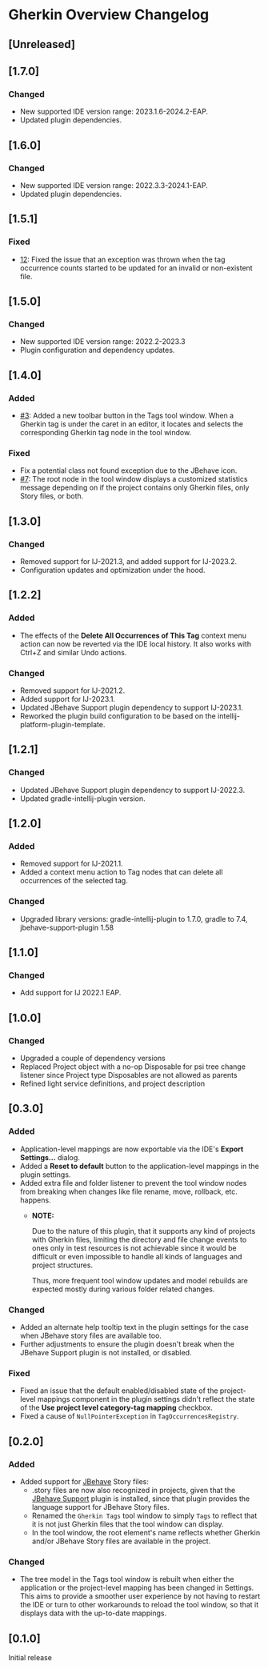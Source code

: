<!-- Keep a Changelog guide -> https://keepachangelog.com -->

# Gherkin Overview Changelog

## [Unreleased]

## [1.7.0]
### Changed
- New supported IDE version range: 2023.1.6-2024.2-EAP.
- Updated plugin dependencies.

## [1.6.0]
### Changed
- New supported IDE version range: 2022.3.3-2024.1-EAP.
- Updated plugin dependencies.

## [1.5.1]

### Fixed
- [12](https://github.com/picimako/gherkin-overview/issues/12): Fixed the issue that an exception was thrown when the tag occurrence counts started to be updated
for an invalid or non-existent file.

## [1.5.0]

### Changed
- New supported IDE version range: 2022.2-2023.3
- Plugin configuration and dependency updates.

## [1.4.0]

### Added
- [#3](https://github.com/picimako/gherkin-overview/issues/3): Added a new toolbar button in the Tags tool window. When a Gherkin tag is under the caret
in an editor, it locates and selects the corresponding Gherkin tag node in the tool window. 

### Fixed
- Fix a potential class not found exception due to the JBehave icon.
- [#7](https://github.com/picimako/gherkin-overview/issues/7): The root node in the tool window displays a customized statistics message depending on if the project contains
only Gherkin files, only Story files, or both.

## [1.3.0]

### Changed
- Removed support for IJ-2021.3, and added support for IJ-2023.2.
- Configuration updates and optimization under the hood.

## [1.2.2]

### Added
- The effects of the **Delete All Occurrences of This Tag** context menu action can now be reverted via the IDE local history.
It also works with Ctrl+Z and similar Undo actions.

### Changed
- Removed support for IJ-2021.2.
- Added support for IJ-2023.1.
- Updated JBehave Support plugin dependency to support IJ-2023.1.
- Reworked the plugin build configuration to be based on the intellij-platform-plugin-template.

## [1.2.1]

### Changed
- Updated JBehave Support plugin dependency to support IJ-2022.3.
- Updated gradle-intellij-plugin version.

## [1.2.0]

### Added
- Removed support for IJ-2021.1.
- Added a context menu action to Tag nodes that can delete all occurrences of the selected tag.

### Changed
- Upgraded library versions: gradle-intellij-plugin to 1.7.0, gradle to 7.4, jbehave-support-plugin 1.58

## [1.1.0]

### Changed
- Add support for IJ 2022.1 EAP.

## [1.0.0]

### Changed
- Upgraded a couple of dependency versions
- Replaced Project object with a no-op Disposable for psi tree change listener since Project type Disposables are not allowed as parents
- Refined light service definitions, and project description

## [0.3.0]

### Added
- Application-level mappings are now exportable via the IDE's **Export Settings...** dialog.
- Added a **Reset to default** button to the application-level mappings in the plugin settings.
- Added extra file and folder listener to prevent the tool window nodes from breaking when changes like file rename,
  move, rollback, etc. happens.
  - **NOTE:**
    
    Due to the nature of this plugin, that it supports any kind of projects with Gherkin files,
    limiting the directory and file change events to ones only in test resources is not achievable since it would be
    difficult or even impossible to handle all kinds of languages and project structures.
    
    Thus, more frequent tool window updates and model rebuilds are expected mostly during various folder related changes.

### Changed
- Added an alternate help tooltip text in the plugin settings for the case when JBehave story files are available too.
- Further adjustments to ensure the plugin doesn't break when the JBehave Support plugin is not installed, or disabled.

### Fixed
- Fixed an issue that the default enabled/disabled state of the project-level mappings component in the plugin settings
didn't reflect the state of the **Use project level category-tag mapping** checkbox.
- Fixed a cause of `NullPointerException` in `TagOccurrencesRegistry`.

## [0.2.0]

### Added
- Added support for [JBehave](https://jbehave.org) Story files:
  - .story files are now also recognized in projects, given that the [JBehave Support](https://plugins.jetbrains.com/plugin/16716-gherkin-overview) plugin is installed, since that
  plugin provides the language support for JBehave Story files.
  - Renamed the `Gherkin Tags` tool window to simply `Tags` to reflect that it is not just Gherkin files that the tool
  window can display.
  - In the tool window, the root element's name reflects whether Gherkin and/or JBehave Story files are available in the
  project.

### Changed
- The tree model in the Tags tool window is rebuilt when either the application or the project-level mapping
has been changed in Settings. This aims to provide a smoother user experience by not having to restart the IDE or
turn to other workarounds to reload the tool window, so that it displays data with the up-to-date mappings.

## [0.1.0]

Initial release
